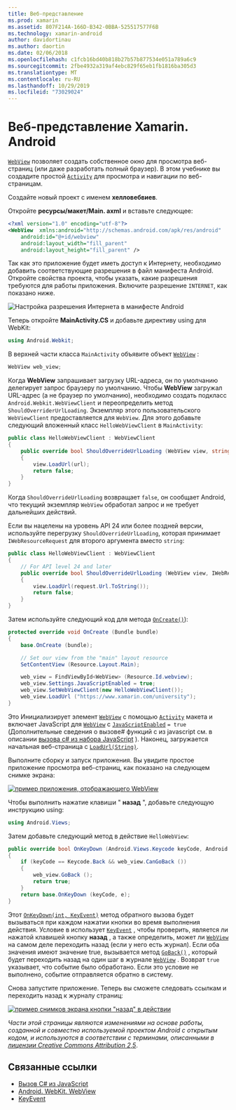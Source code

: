 ```yaml
---
title: Веб-представление
ms.prod: xamarin
ms.assetid: 807F214A-166D-B342-0BBA-525517577F6B
ms.technology: xamarin-android
author: davidortinau
ms.author: daortin
ms.date: 02/06/2018
ms.openlocfilehash: c1fcb16bd40b818b27b57b877534e051a789a6c9
ms.sourcegitcommit: 2fbe4932a319af4ebc829f65eb1fb1816ba305d3
ms.translationtype: MT
ms.contentlocale: ru-RU
ms.lasthandoff: 10/29/2019
ms.locfileid: "73029024"
---
```

# <a name="xamarinandroid-web-view"></a>Веб-представление Xamarin. Android

[`WebView`](xref:Android.Webkit.WebView) позволяет создать собственное окно для просмотра веб-страниц (или даже разработать полный браузер). В этом учебнике вы создадите простой [`Activity`](xref:Android.App.Activity)
для просмотра и навигации по веб-страницам.

Создайте новый проект с именем **хелловебвиев**.

Откройте **ресурсы/макет/Main. axml** и вставьте следующее:

```xml
<?xml version="1.0" encoding="utf-8"?>
<WebView  xmlns:android="http://schemas.android.com/apk/res/android"
    android:id="@+id/webview"
    android:layout_width="fill_parent"
    android:layout_height="fill_parent" />
```

Так как это приложение будет иметь доступ к Интернету, необходимо добавить соответствующие разрешения в файл манифеста Android. Откройте свойства проекта, чтобы указать, какие разрешения требуются для работы приложения. Включите разрешение `INTERNET`, как показано ниже.

![Настройка разрешения Интернета в манифесте Android](web-view-images/01-set-internet-permissions.png)

Теперь откройте **MainActivity.CS** и добавьте директиву using для WebKit:

```csharp
using Android.Webkit;
```

В верхней части класса `MainActivity` объявите объект [`WebView`](xref:Android.Webkit.WebView) :

```csharp
WebView web_view;
```

Когда **WebView** запрашивает загрузку URL-адреса, он по умолчанию делегирует запрос браузеру по умолчанию. Чтобы **WebView** загружал URL-адрес (а не браузер по умолчанию), необходимо создать подкласс `Android.Webkit.WebViewClient` и переопределить метод `ShouldOverriderUrlLoading`. Экземпляр этого пользовательского `WebViewClient` предоставляется для `WebView`. Для этого добавьте следующий вложенный класс `HelloWebViewClient` в `MainActivity`:

```csharp
public class HelloWebViewClient : WebViewClient
{
    public override bool ShouldOverrideUrlLoading (WebView view, string url)
    {
        view.LoadUrl(url);
        return false;
    }
}
```

Когда `ShouldOverrideUrlLoading` возвращает `false`, он сообщает Android, что текущий экземпляр `WebView` обработал запрос и не требует дальнейших действий. 

Если вы нацелены на уровень API 24 или более поздней версии, используйте перегрузку `ShouldOverrideUrlLoading`, которая принимает `IWebResourceRequest` для второго аргумента вместо `string`:

```csharp
public class HelloWebViewClient : WebViewClient
{
    // For API level 24 and later
    public override bool ShouldOverrideUrlLoading (WebView view, IWebResourceRequest request)
    {
        view.LoadUrl(request.Url.ToString());
        return false;
    }
}
```

Затем используйте следующий код для метода [`OnCreate()`](xref:Android.App.Activity.OnCreate*)):

```csharp
protected override void OnCreate (Bundle bundle)
{
    base.OnCreate (bundle);

    // Set our view from the "main" layout resource
    SetContentView (Resource.Layout.Main);

    web_view = FindViewById<WebView> (Resource.Id.webview);
    web_view.Settings.JavaScriptEnabled = true;
    web_view.SetWebViewClient(new HelloWebViewClient());
    web_view.LoadUrl ("https://www.xamarin.com/university");
}
```

Это Инициализирует элемент [`WebView`](xref:Android.Webkit.WebView) с помощью [`Activity`](xref:Android.App.Activity) макета и включает JavaScript для [`WebView`](xref:Android.Webkit.WebView) с [`JavaScriptEnabled`](xref:Android.Webkit.WebSettings.JavaScriptEnabled)
`= true` (Дополнительные сведения о вызове\# функций c из javascript см. в описании [вызова c\# из набора JavaScript](https://github.com/xamarin/recipes/tree/master/Recipes/android/controls/webview/call_csharp_from_javascript) ). Наконец, загружается начальная веб-страница с [`LoadUrl(String)`](xref:Android.Webkit.WebView).

Выполните сборку и запуск приложения. Вы увидите простое приложение просмотра веб-страниц, как показано на следующем снимке экрана:

[![пример приложения, отображающего WebView](web-view-images/02-simple-webview-app-sml.png)](web-view-images/02-simple-webview-app.png#lightbox)

Чтобы выполнить нажатие клавиши " **назад** ", добавьте следующую инструкцию using:

```csharp
using Android.Views;
```

Затем добавьте следующий метод в действие `HelloWebView`:

```csharp
public override bool OnKeyDown (Android.Views.Keycode keyCode, Android.Views.KeyEvent e)
{
    if (keyCode == Keycode.Back && web_view.CanGoBack ())
    {
        web_view.GoBack ();
        return true;
    }
    return base.OnKeyDown (keyCode, e);
}
```

Этот [`OnKeyDown(int, KeyEvent)`](xref:Android.App.Activity.OnKeyDown*)
метод обратного вызова будет вызываться при каждом нажатии кнопки во время выполнения действия. Условие в использует [`KeyEvent`](xref:Android.Views.KeyEvent) , чтобы проверить, является ли нажатой клавишей кнопку **назад** , а также определить, может ли [`WebView`](xref:Android.Webkit.WebView) на самом деле переходить назад (если у него есть журнал). Если оба значения имеют значение true, вызывается метод [`GoBack()`](xref:Android.Webkit.WebView.GoBack) , который будет переходить назад на один шаг в журнале [`WebView`](xref:Android.Webkit.WebView) . Возврат `true` указывает, что событие было обработано. Если это условие не выполнено, событие отправляется обратно в систему.

Снова запустите приложение. Теперь вы сможете следовать ссылкам и переходить назад к журналу страниц:

[![пример снимков экрана кнопки "назад" в действии](web-view-images/03-back-button-sml.png)](web-view-images/03-back-button.png#lightbox)

*Части этой страницы являются изменениями на основе работы, созданной и совместно используемой проектом Android с открытым кодом, и используются в соответствии с терминами, описанными в* [*лицензии
Creative Commons Attribution 2,5*](https://creativecommons.org/licenses/by/2.5/).

## <a name="related-links"></a>Связанные ссылки

- [Вызов C# из JavaScript](https://github.com/xamarin/recipes/tree/master/Recipes/android/controls/webview/call_csharp_from_javascript)
- [Android. WebKit. WebView](xref:Android.Webkit.WebView)
- [KeyEvent](xref:Android.Webkit.WebView)
